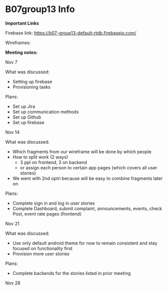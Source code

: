 # B07group13 Info

**Important Links**

Firebase link:
https://b07-group13-default-rtdb.firebaseio.com/

Wireframes:

**Meeting notes:**

Nov 7

What was discussed:
- Setting up firebase
- Provisioning tasks

Plans:
- Set up Jira
- Set up communication methods
- Set up Github
- Set up firebase


Nov 14

What was discussed:

- Which fragments from our wireframe will be done by which people
- How to split work (2 ways)
  - 3 ppl on frontend, 3 on backend
  - or assign each person to certain app pages (which covers all user stories)
- We went with 2nd optn because will be easy to combine fragments later on

Plans:

- Complete sign in and log in user stories
- Complete Dashboard, submit complaint, announcements, events, check Post, event rate pages (frontend)


Nov 21

What was discussed:

- Use only default android theme for now to remain consistent and stay focused on functionality first
- Provision more user stories

Plans:

- Complete backends for the stories listed in prior meeting


Nov 28


